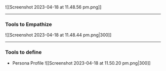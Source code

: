 ![[Screenshot 2023-04-18 at 11.48.56 pm.png]]

___
### Tools to Empathize

![[Screenshot 2023-04-18 at 11.48.44 pm.png|300]]

___
### Tools to define

- Persona Profile
![[Screenshot 2023-04-18 at 11.50.20 pm.png|300]]